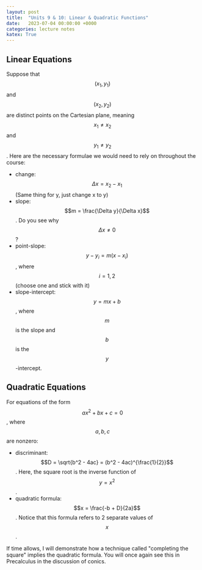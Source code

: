 ```yaml
---
layout: post
title:  "Units 9 & 10: Linear & Quadratic Functions"
date:   2023-07-04 00:00:00 +0000
categories: lecture notes
katex: True
---
```


## Linear Equations

Suppose that $$(x_1,y_1)$$ and $$(x_2, y_2)$$ are distinct points on the Cartesian plane, meaning $$x_1 \not = x_2$$ and $$y_1 \not = y_2$$. Here are the necessary formulae we would need to rely on throughout the course:

* change: $$\Delta x = x_2 - x_1$$ (Same thing for y, just change x to y)
* slope: $$m = \frac{\Delta y}{\Delta x}$$. Do you see why $$\Delta x \not = 0$$?
* point-slope: $$y - y_i = m(x - x_i)$$, where $$i = 1, 2$$ (choose one and stick with it)
* slope-intercept: $$y = mx + b$$, where $$m$$ is the slope and $$b$$ is the $$y$$-intercept.

## Quadratic Equations

For equations of the form $$ax^2 + bx + c = 0$$, where $$a,b,c$$ are nonzero:

* discriminant: $$D = \sqrt{b^2 - 4ac} = (b^2 - 4ac)^{\frac{1}{2}}$$. Here, the square root is the inverse function of $$y = x^2$$. 
* quadratic formula: $$x = \frac{-b + D}{2a}$$. Notice that this formula refers to 2 separate values of $$x$$. 

If time allows, I will demonstrate how a technique called "completing the square" implies the quadratic formula. You will once again see this in Precalculus in the discussion of conics. 